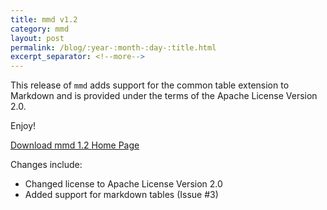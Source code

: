 ```yaml
---
title: mmd v1.2
category: mmd
layout: post
permalink: /blog/:year-:month-:day-:title.html
excerpt_separator: <!--more-->
---
```


This release of `mmd` adds support for the common table extension to Markdown
and is provided under the terms of the Apache License Version 2.0.

Enjoy!

<a class="btn btn-primary" href="https://github.com/michaelrsweet/mmd/releases/tag/v1.2">Download mmd 1.2 <span class="glyphicon glyphicon-download-alt" aria-hidden="true"></span></a>
<a class="btn btn-default" href="/mmd/index.html">Home Page <span class="glyphicon glyphicon-home" aria-hidden="true"></span></a>

<!--more-->

Changes include:

- Changed license to Apache License Version 2.0
- Added support for markdown tables (Issue #3)
